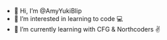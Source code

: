 - 👋 Hi, I’m @AmyYukiBlip
- 👀 I’m interested in learning to code 💻
- 🌱 I’m currently learning with CFG & Northcoders ✌️

<!---
AmyYukiBlip/AmyYukiBlip is a ✨ special ✨ repository because its `README.md` (this file) appears on your GitHub profile.
You can click the Preview link to take a look at your changes.
--->
